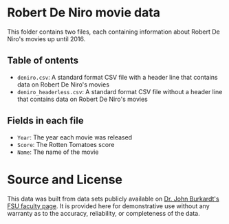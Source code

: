 # Robert De Niro movie data

This folder contains two files, each containing information about Robert De Niro's movies up until 2016.

## Table of ontents

- `deniro.csv`: A standard format CSV file with a header line that contains data on Robert De Niro's movies
- `deniro_headerless.csv`: A standard format CSV file without a header line that contains data on Robert De Niro's movies

## Fields in each file

- `Year`: The year each movie was released
- `Score`: The Rotten Tomatoes score
- `Name`: The name of the movie

# Source and License

This data was built from data sets publicly available on [Dr. John Burkardt's FSU faculty page](https://people.sc.fsu.edu/~jburkardt/data/csv/csv.html).  It is provided here for demonstrative use without any warranty as to the accuracy, reliability, or completeness of the data.
